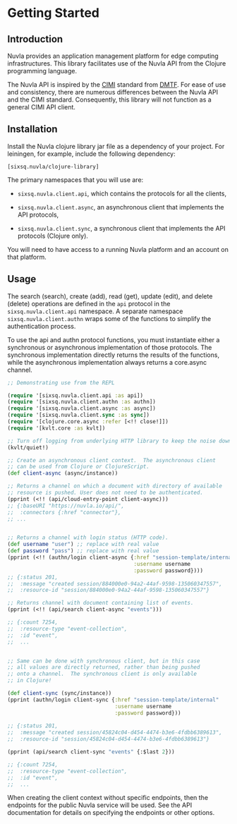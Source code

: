 # Getting Started

## Introduction

Nuvla provides an application management platform for edge computing
infrastructures. This library facilitates use of the Nuvla API from
the Clojure programming language.

The Nuvla API is inspired by the
[CIMI](https://www.dmtf.org/standards/cloud) standard from
[DMTF](http://dmtf.org).  For ease of use and consistency, there are
numerous differences between the Nuvla API and the CIMI standard.
Consequently, this library will not function as a general CIMI API
client.

## Installation

Install the Nuvla clojure library jar file as a dependency of your
project. For leiningen, for example, include the following dependency:

```
[sixsq.nuvla/clojure-library]
```

The primary namespaces that you will use are:

 - `sixsq.nuvla.client.api`, which contains the protocols for all the
   clients,

 - `sixsq.nuvla.client.async`, an asynchronous client that implements
   the API protocols,

 - `sixsq.nuvla.client.sync`, a synchronous client that implements the
   API protocols (Clojure only).

You will need to have access to a running Nuvla platform and an
account on that platform.

## Usage

The search (search), create (add), read (get), update (edit), and
delete (delete) operations are defined in the `api` protocol in the
`sixsq.nuvla.client.api` namespace.  A separate namespace
`sixsq.nuvla.client.authn` wraps some of the functions to simplify the
authentication process.

To use the api and authn protocol functions, you must instantiate
either a synchronous or asynchronous implementation of those
protocols.  The synchronous implementation directly returns the
results of the functions, while the asynchronous implementation always
returns a core.async channel.

```clojure
;; Demonstrating use from the REPL

(require '[sixsq.nuvla.client.api :as api])
(require '[sixsq.nuvla.client.authn :as authn])
(require '[sixsq.nuvla.client.async :as async])
(require '[sixsq.nuvla.client.sync :as sync])
(require '[clojure.core.async :refer [<!! close!]])
(require '[kvlt.core :as kvlt])

;; Turn off logging from underlying HTTP library to keep the noise down.
(kvlt/quiet!)

;; Create an asynchronous client context.  The asynchronous client
;; can be used from Clojure or ClojureScript.
(def client-async (async/instance))

;; Returns a channel on which a document with directory of available
;; resource is pushed. User does not need to be authenticated.
(pprint (<!! (api/cloud-entry-point client-async)))
;; {:baseURI "https://nuvla.io/api/",
;;  :connectors {:href "connector"},
;; ...


;; Returns a channel with login status (HTTP code).
(def username "user") ;; replace with real value
(def password "pass") ;; replace with real value
(pprint (<!! (authn/login client-async {:href "session-template/internal"
                                        :username username
                                        :password password})))
;; {:status 201,
;;  :message "created session/884000e0-94a2-44af-9598-135060347557",
;;  :resource-id "session/884000e0-94a2-44af-9598-135060347557"}

;; Returns channel with document containing list of events.
(pprint (<!! (api/search client-async "events")))

;; {:count 7254,
;;  :resource-type "event-collection",
;;  :id "event",
;;  ...


;; Same can be done with synchronous client, but in this case
;; all values are directly returned, rather than being pushed
;; onto a channel.  The synchronous client is only available 
;; in Clojure!

(def client-sync (sync/instance))
(pprint (authn/login client-sync {:href "session-template/internal"
                                  :username username
                                  :password password}))
                                  
;; {:status 201,
;;  :message "created session/45824c04-d454-4474-b3e6-4fdbb6389613",
;;  :resource-id "session/45824c04-d454-4474-b3e6-4fdbb6389613"}

(pprint (api/search client-sync "events" {:$last 2}))

;; {:count 7254,
;;  :resource-type "event-collection",
;;  :id "event",
;;  ...

```

When creating the client context without specific endpoints, then the
endpoints for the public Nuvla service will be used.  See the API
documentation for details on specifying the endpoints or other
options.
